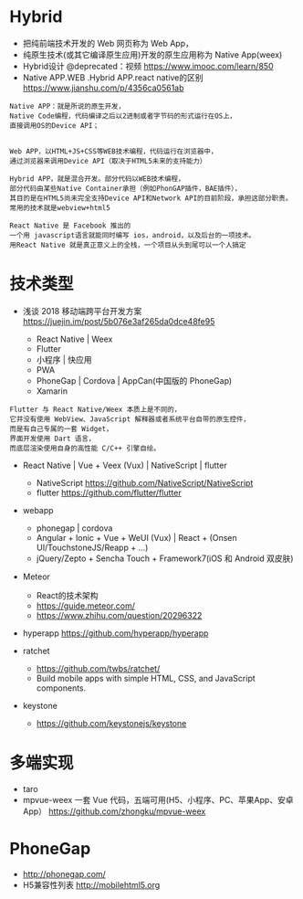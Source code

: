 # Hybrid

- 把纯前端技术开发的 Web 网页称为 Web App，
- 纯原生技术(或其它编译原生应用)开发的原生应用称为 Native App(weex)
- Hybrid设计 @deprecated：视频 <https://www.imooc.com/learn/850>
- Native APP.WEB .Hybrid APP.react native的区别 <https://www.jianshu.com/p/4356ca0561ab>

```shell
Native APP：就是所说的原生开发，
Native Code编程，代码编译之后以2进制或者字节码的形式运行在OS上，
直接调用OS的Device API；


Web APP，以HTML+JS+CSS等WEB技术编程，代码运行在浏览器中，
通过浏览器来调用Device API（取决于HTML5未来的支持能力）

Hybrid APP，就是混合开发。部分代码以WEB技术编程，
部分代码由某些Native Container承担（例如PhonGAP插件，BAE插件），
其目的是在HTML5尚未完全支持Device API和Network API的目前阶段，承担这部分职责。常用的技术就是webview+html5

React Native 是 Facebook 推出的
一个用 javascript语言就能同时编写 ios，android，以及后台的一项技术。
用React Native 就是真正意义上的全栈，一个项目从头到尾可以一个人搞定
```


# 技术类型

- 浅谈 2018 移动端跨平台开发方案 https://juejin.im/post/5b076e3af265da0dce48fe95

  - React Native | Weex 
  - Flutter
  - 小程序 | 快应用
  - PWA  
  - PhoneGap | Cordova | AppCan(中国版的 PhoneGap)
  - Xamarin

```
Flutter 与 React Native/Weex 本质上是不同的，
它并没有使用 WebView、JavaScript 解释器或者系统平台自带的原生控件，
而是有自己专属的一套 Widget，
界面开发使用 Dart 语言，
而底层渲染使用自身的高性能 C/C++ 引擎自绘。
```

- React Native | Vue + Veex (Vux) | NativeScript | flutter

  - NativeScript <https://github.com/NativeScript/NativeScript>
  - flutter <https://github.com/flutter/flutter>
  
- webapp 
  - phonegap | cordova
  - Angular + Ionic + Vue + WeUI (Vux) | React + (Onsen UI/TouchstoneJS/Reapp + ...)
  - jQuery/Zepto + Sencha Touch + Framework7(iOS 和 Android 双皮肤)

- Meteor 
  - React的技术架构
  - <https://guide.meteor.com/>
  - <https://www.zhihu.com/question/20296322>

- hyperapp <https://github.com/hyperapp/hyperapp>

- ratchet

  - <https://github.com/twbs/ratchet/>
  - Build mobile apps with simple HTML, CSS, and JavaScript components.

- keystone

  - <https://github.com/keystonejs/keystone>

# 多端实现

- taro
- mpvue-weex 一套 Vue 代码，五端可用(H5、小程序、PC、苹果App、安卓App） https://github.com/zhongku/mpvue-weex

# PhoneGap

- <http://phonegap.com/>
- H5兼容性列表 <http://mobilehtml5.org>